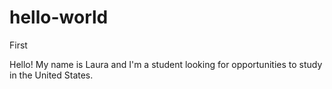 # hello-world
First

Hello! My name is Laura and I'm a student looking for opportunities to study in the United States.
